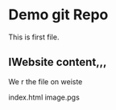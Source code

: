 # Demo git Repo

This is first file.


## IWebsite content,,,

We r the file on weiste

index.html
image.pgs